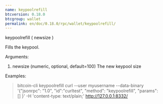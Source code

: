 ```yaml
---
name: keypoolrefill
btcversion: 0.18.0
btcgroup: wallet
permalink: en/doc/0.18.0/rpc/wallet/keypoolrefill/
---
```


keypoolrefill ( newsize )

Fills the keypool.

Arguments:
1. newsize    (numeric, optional, default=100) The new keypool size

Examples:
> bitcoin-cli keypoolrefill 
> curl --user myusername --data-binary '{"jsonrpc": "1.0", "id":"curltest", "method": "keypoolrefill", "params": [] }' -H 'content-type: text/plain;' http://127.0.0.1:8332/


